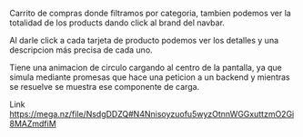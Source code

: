 Carrito de compras donde filtramos por categoria, tambien podemos ver la totalidad de los products dando click al brand del navbar.

Al darle click a cada tarjeta de producto podemos ver los detalles y una descripcion más precisa de cada uno.

Tiene una animacion de circulo cargando al centro de la pantalla, ya que simula mediante promesas que hace una peticion a un backend y mientras se resuelve se muestra ese componente de carga.

Link https://mega.nz/file/NsdgDDZQ#N4Nnisoyzuofu5wyzOtnnWGGxuttzmO2Gi8MAZmdfiM
